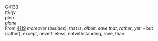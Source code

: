 <body>
  <p>G4133<br>  πλήν  <br> plēn  <br><i>plane </i><br>From <a href="g4119.htm">4119</a>  <i>moreover</i> (<i>besides</i>), that is, <i>albeit</i>, <i>save</i> <i>that</i>, <i>rather</i>, <i>yet:</i> - but (rather), except, nevertheless, notwithstanding, save, than.<br></p>
 </body>